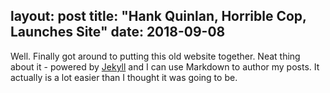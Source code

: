 layout: post
title: "Hank Quinlan, Horrible Cop, Launches Site"
date: 2018-09-08
---

Well. Finally got around to putting this old website together. Neat thing about it - powered by [Jekyll](http://jekyllrb.com) and I can use Markdown to author my posts. It actually is a lot easier than I thought it was going to be.
